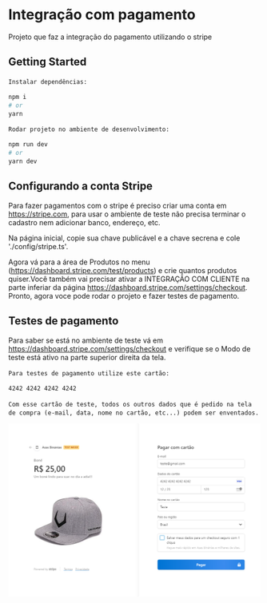 # Integração com pagamento

Projeto que faz a integração do pagamento utilizando o stripe

## Getting Started

`Instalar dependências:`

```bash
npm i
# or
yarn
```
`Rodar projeto no ambiente de desenvolvimento:`

```bash
npm run dev
# or
yarn dev
```

## Configurando a conta Stripe

Para fazer pagamentos com o stripe é preciso criar uma conta em https://stripe.com, para usar o ambiente de teste não precisa terminar o cadastro nem adicionar banco, endereço, etc.<br>

Na página inicial, copie sua chave publicável e a chave secrena e cole './config/stripe.ts'.<br>

Agora vá para a área de Produtos no menu (https://dashboard.stripe.com/test/products) e crie quantos produtos quiser.Você também vai precisar ativar a INTEGRAÇÃO COM CLIENTE na parte inferiar da página https://dashboard.stripe.com/settings/checkout. Pronto, agora voce pode rodar o projeto e fazer testes de pagamento.

## Testes de pagamento

Para saber se está no ambiente de teste vá em https://dashboard.stripe.com/settings/checkout e verifique se o Modo de teste está ativo na parte superior direita da tela.

`Para testes de pagamento utilize este cartão:`

```bash
4242 4242 4242 4242
```

`Com esse cartão de teste, todos os outros dados que é pedido na tela de compra (e-mail, data, nome no cartão, etc...) podem ser enventados.`

<div>
    <img src="exemplo.png">
</div>

